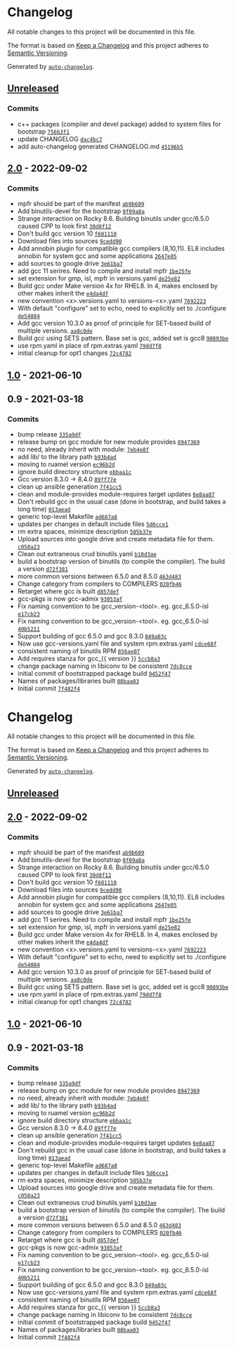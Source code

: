 # Changelog

All notable changes to this project will be documented in this file.

The format is based on [Keep a Changelog](https://keepachangelog.com/en/1.0.0/)
and this project adheres to [Semantic Versioning](https://semver.org/spec/v2.0.0.html).

Generated by [`auto-changelog`](https://github.com/CookPete/auto-changelog).

## [Unreleased](https://github.com/RCIC-UCI-Public/gcc-admix/compare/2.0...HEAD)

### Commits

- c++ packages (compiler and devel package) added to system files for bootstrap [`756b3f1`](https://github.com/RCIC-UCI-Public/gcc-admix/commit/756b3f177da15545a164e52778cddf5c92b07777)
- update CHANGELOG [`dac4bc7`](https://github.com/RCIC-UCI-Public/gcc-admix/commit/dac4bc7fff20236a030d3f031b90544bcc2351ef)
- add auto-changelog generated CHANGELOG.md [`45196b5`](https://github.com/RCIC-UCI-Public/gcc-admix/commit/45196b56541d05d6de600c26052534ebca8a4343)

## [2.0](https://github.com/RCIC-UCI-Public/gcc-admix/compare/1.0...2.0) - 2022-09-02

### Commits

- mpfr should be part of the manifest [`ab9b609`](https://github.com/RCIC-UCI-Public/gcc-admix/commit/ab9b6092d1c2bfbe74dfd2581f60dc02a4e4b349)
- Add binutils-devel for the bootstrap [`0f09a8a`](https://github.com/RCIC-UCI-Public/gcc-admix/commit/0f09a8a6c833a2d6159a076428fda93cf58c3b19)
- Strange interaction on Rocky 8.6.  Building binutils under gcc/6.5.0 caused CPP to look first [`38d8f12`](https://github.com/RCIC-UCI-Public/gcc-admix/commit/38d8f12d8d9d0bb6547fac2cc56ea9a9546e92aa)
- Don't build gcc version 10 [`f681110`](https://github.com/RCIC-UCI-Public/gcc-admix/commit/f6811106b32b1215d7d0e7cf3fd48c55b3d5faeb)
- Download files into sources [`9cedd90`](https://github.com/RCIC-UCI-Public/gcc-admix/commit/9cedd90a3003526d004ddf3cc9864dbb75545518)
- Add annobin plugin for compatible gcc compilers (8,10,11). EL8 includes annobin for system gcc and some applications [`2647e85`](https://github.com/RCIC-UCI-Public/gcc-admix/commit/2647e857d1e52276c56da5d43b19862e84843774)
- add sources to google drive [`3e61ba7`](https://github.com/RCIC-UCI-Public/gcc-admix/commit/3e61ba7e28813f88b1a1102a54f1f804762454e7)
- add gcc 11 serires. Need to compile and install mpfr [`1be25fe`](https://github.com/RCIC-UCI-Public/gcc-admix/commit/1be25fe230629c2e1230092f5bf7b5e4e1c42e36)
- set extension for gmp, isl, mpfr in versions.yaml [`de25e82`](https://github.com/RCIC-UCI-Public/gcc-admix/commit/de25e82af15c894ffbfb9c28504330c70205f78c)
- Build gcc under Make version 4x for RHEL8.  In 4, makes enclosed by other makes inherit the [`e4da4df`](https://github.com/RCIC-UCI-Public/gcc-admix/commit/e4da4df9509da64692264e670d41651e4c294508)
- new convention &lt;x&gt;.versions.yaml to versions-&lt;x&gt;.yaml [`7692223`](https://github.com/RCIC-UCI-Public/gcc-admix/commit/76922230bd0301214328d72a4a0824a54380fee2)
- With default "configure" set to echo, need to explicitly set to ./configure [`de54884`](https://github.com/RCIC-UCI-Public/gcc-admix/commit/de5488414482c3afa41b9d593b779aa5d67e70ce)
- Add gcc version 10.3.0 as proof of principle for SET-based build of multiple versions. [`aa8c0de`](https://github.com/RCIC-UCI-Public/gcc-admix/commit/aa8c0deed150c527048fa321bf9b84a145ae9cb8)
- Build gcc using SETS pattern. Base set is gcc, added set is gcc8 [`90893be`](https://github.com/RCIC-UCI-Public/gcc-admix/commit/90893be92e9c39da4c7b812c743c5b8d511dcc7a)
- use rpm.yaml in place of rpm.extras.yaml [`79dd7f8`](https://github.com/RCIC-UCI-Public/gcc-admix/commit/79dd7f81af429fea84534edfc3b0c62d42992cf7)
- initial cleanup for opt1 changes [`72c4782`](https://github.com/RCIC-UCI-Public/gcc-admix/commit/72c4782fb0e6c0832de80c181605ab3210d13c75)

## [1.0](https://github.com/RCIC-UCI-Public/gcc-admix/compare/0.9...1.0) - 2021-06-10

## 0.9 - 2021-03-18

### Commits

- bump release [`335a9df`](https://github.com/RCIC-UCI-Public/gcc-admix/commit/335a9df683555237548d1625b209d48e12b24c5d)
- release bump on gcc module for new module provides [`8947369`](https://github.com/RCIC-UCI-Public/gcc-admix/commit/89473698a217122e1867577c0ba7e00fa2621906)
- no need, already inherit with module: [`7eb4e8f`](https://github.com/RCIC-UCI-Public/gcc-admix/commit/7eb4e8f956b0bb5ecb46d1e2a16ab98b058f27d5)
- add lib/  to the library path [`b93b4ad`](https://github.com/RCIC-UCI-Public/gcc-admix/commit/b93b4adc21e0df00429c90b501b1685518e1e784)
- moving to ruamel version [`ec96b2d`](https://github.com/RCIC-UCI-Public/gcc-admix/commit/ec96b2d78744ea4d6bf2b8603c3e327416fc606d)
- ignore build directory structure [`ebbaa1c`](https://github.com/RCIC-UCI-Public/gcc-admix/commit/ebbaa1c093fedd5504a12e8dd1f3428976d4e307)
- Gcc version 8.3.0 -&gt; 8.4.0 [`89ff77e`](https://github.com/RCIC-UCI-Public/gcc-admix/commit/89ff77e46676c19a01615278582b1df91e609414)
- clean up ansible generation [`7f41cc5`](https://github.com/RCIC-UCI-Public/gcc-admix/commit/7f41cc5499a1d62e0e52d960030737545a6361e4)
- clean and module-provides module-requires target updates [`6e8aa87`](https://github.com/RCIC-UCI-Public/gcc-admix/commit/6e8aa8756ff572a920898cd69d3f3dec29362ba0)
- Don't rebuild gcc in the usual case (done in bootstrap, and build takes a long time) [`013aead`](https://github.com/RCIC-UCI-Public/gcc-admix/commit/013aead010baa21250f390ecc10a795b339509d7)
- generic top-level Makefile [`ad687a8`](https://github.com/RCIC-UCI-Public/gcc-admix/commit/ad687a8095acae3c5e62ab548649030f9ad317a9)
- updates per changes in default include files [`5d6cce1`](https://github.com/RCIC-UCI-Public/gcc-admix/commit/5d6cce144dec1636c80689b571ff81f2a309e1c4)
- rm extra spaces, minimize description [`505b37e`](https://github.com/RCIC-UCI-Public/gcc-admix/commit/505b37e014cba4699e3631997c6d17f0236149e8)
- Upload sources into google drive and create metadata file for them. [`c050a23`](https://github.com/RCIC-UCI-Public/gcc-admix/commit/c050a235c7fe20adc1bd07d432605f2770ac18eb)
- Clean out extraneous crud binutils.yaml [`b10d3ae`](https://github.com/RCIC-UCI-Public/gcc-admix/commit/b10d3ae05a285a4b19c35f22826ed6b53d36416c)
- build a bootstrap version of binutils (to compile the compiler). The build a version [`d72f381`](https://github.com/RCIC-UCI-Public/gcc-admix/commit/d72f381e6f3b787a5f7522f6abc6e6db731a89be)
- more common versions between 6.5.0 and 8.5.0 [`463d483`](https://github.com/RCIC-UCI-Public/gcc-admix/commit/463d4837c83bf11e3753fcdcec05bbf28dbcbb1b)
- Change category from compilers to COMPILERS [`020fb46`](https://github.com/RCIC-UCI-Public/gcc-admix/commit/020fb46175693b3dbacb4b7504bce9ef4acb06f9)
- Retarget where gcc is built [`d857def`](https://github.com/RCIC-UCI-Public/gcc-admix/commit/d857defd365f9171183695b639d7a5a8395efa8e)
- gcc-pkgs is now gcc-admix [`93053af`](https://github.com/RCIC-UCI-Public/gcc-admix/commit/93053af41c2b6d5829f65e75ef64f33ad7007ebe)
- Fix naming convention to be gcc_version-&lt;tool&gt;. eg. gcc_6.5.0-isl [`e17cb23`](https://github.com/RCIC-UCI-Public/gcc-admix/commit/e17cb23ddc230cff15cc921c4f082ea4ffd3bcd0)
- Fix naming convention to be gcc_version-&lt;tool&gt;. eg. gcc_6.5.0-isl [`40b5211`](https://github.com/RCIC-UCI-Public/gcc-admix/commit/40b5211b2eb48d8b1b3b724865fa2edb8d472e97)
- Support building of gcc 6.5.0 and gcc 8.3.0 [`849a03c`](https://github.com/RCIC-UCI-Public/gcc-admix/commit/849a03c1edd22e2588616044c04d408dc91d199b)
- Now use gcc-versions.yaml file and system rpm.extras.yaml [`cdce68f`](https://github.com/RCIC-UCI-Public/gcc-admix/commit/cdce68f5264ef03ea37132ea5df5bd34139a89d0)
- consistent naming of binutils RPM [`856ae07`](https://github.com/RCIC-UCI-Public/gcc-admix/commit/856ae0742020c76be185a1170229cca45b70e061)
- Add requires stanza for gcc_{{ version }} [`5ccb8a3`](https://github.com/RCIC-UCI-Public/gcc-admix/commit/5ccb8a35f434ab67b373be822c4086dfdd5627a0)
- change package naming in libiconv to be consistent [`7dc8cce`](https://github.com/RCIC-UCI-Public/gcc-admix/commit/7dc8cce9fbe0aaf310832ea10bef93f521919e90)
- initial commit of bootstrapped package build [`9452f47`](https://github.com/RCIC-UCI-Public/gcc-admix/commit/9452f470361222636a8be68ac7dc44ce4995c689)
- Names of packages/libraries built [`08baa03`](https://github.com/RCIC-UCI-Public/gcc-admix/commit/08baa03342f195478ee456b60e5f147fd119e273)
- Initial commit [`7f482f4`](https://github.com/RCIC-UCI-Public/gcc-admix/commit/7f482f4363e73cb5ebe0246f6604153fee99a13e)

<!-- auto-changelog-above -->
# Changelog

All notable changes to this project will be documented in this file.

The format is based on [Keep a Changelog](https://keepachangelog.com/en/1.0.0/)
and this project adheres to [Semantic Versioning](https://semver.org/spec/v2.0.0.html).

Generated by [`auto-changelog`](https://github.com/CookPete/auto-changelog).

## [Unreleased](https://github.com/RCIC-UCI-Public/gcc-admix/compare/2.0...HEAD)

## [2.0](https://github.com/RCIC-UCI-Public/gcc-admix/compare/1.0...2.0) - 2022-09-02

### Commits

- mpfr should be part of the manifest [`ab9b609`](https://github.com/RCIC-UCI-Public/gcc-admix/commit/ab9b6092d1c2bfbe74dfd2581f60dc02a4e4b349)
- Add binutils-devel for the bootstrap [`0f09a8a`](https://github.com/RCIC-UCI-Public/gcc-admix/commit/0f09a8a6c833a2d6159a076428fda93cf58c3b19)
- Strange interaction on Rocky 8.6.  Building binutils under gcc/6.5.0 caused CPP to look first [`38d8f12`](https://github.com/RCIC-UCI-Public/gcc-admix/commit/38d8f12d8d9d0bb6547fac2cc56ea9a9546e92aa)
- Don't build gcc version 10 [`f681110`](https://github.com/RCIC-UCI-Public/gcc-admix/commit/f6811106b32b1215d7d0e7cf3fd48c55b3d5faeb)
- Download files into sources [`9cedd90`](https://github.com/RCIC-UCI-Public/gcc-admix/commit/9cedd90a3003526d004ddf3cc9864dbb75545518)
- Add annobin plugin for compatible gcc compilers (8,10,11). EL8 includes annobin for system gcc and some applications [`2647e85`](https://github.com/RCIC-UCI-Public/gcc-admix/commit/2647e857d1e52276c56da5d43b19862e84843774)
- add sources to google drive [`3e61ba7`](https://github.com/RCIC-UCI-Public/gcc-admix/commit/3e61ba7e28813f88b1a1102a54f1f804762454e7)
- add gcc 11 serires. Need to compile and install mpfr [`1be25fe`](https://github.com/RCIC-UCI-Public/gcc-admix/commit/1be25fe230629c2e1230092f5bf7b5e4e1c42e36)
- set extension for gmp, isl, mpfr in versions.yaml [`de25e82`](https://github.com/RCIC-UCI-Public/gcc-admix/commit/de25e82af15c894ffbfb9c28504330c70205f78c)
- Build gcc under Make version 4x for RHEL8.  In 4, makes enclosed by other makes inherit the [`e4da4df`](https://github.com/RCIC-UCI-Public/gcc-admix/commit/e4da4df9509da64692264e670d41651e4c294508)
- new convention &lt;x&gt;.versions.yaml to versions-&lt;x&gt;.yaml [`7692223`](https://github.com/RCIC-UCI-Public/gcc-admix/commit/76922230bd0301214328d72a4a0824a54380fee2)
- With default "configure" set to echo, need to explicitly set to ./configure [`de54884`](https://github.com/RCIC-UCI-Public/gcc-admix/commit/de5488414482c3afa41b9d593b779aa5d67e70ce)
- Add gcc version 10.3.0 as proof of principle for SET-based build of multiple versions. [`aa8c0de`](https://github.com/RCIC-UCI-Public/gcc-admix/commit/aa8c0deed150c527048fa321bf9b84a145ae9cb8)
- Build gcc using SETS pattern. Base set is gcc, added set is gcc8 [`90893be`](https://github.com/RCIC-UCI-Public/gcc-admix/commit/90893be92e9c39da4c7b812c743c5b8d511dcc7a)
- use rpm.yaml in place of rpm.extras.yaml [`79dd7f8`](https://github.com/RCIC-UCI-Public/gcc-admix/commit/79dd7f81af429fea84534edfc3b0c62d42992cf7)
- initial cleanup for opt1 changes [`72c4782`](https://github.com/RCIC-UCI-Public/gcc-admix/commit/72c4782fb0e6c0832de80c181605ab3210d13c75)

## [1.0](https://github.com/RCIC-UCI-Public/gcc-admix/compare/0.9...1.0) - 2021-06-10

## 0.9 - 2021-03-18

### Commits

- bump release [`335a9df`](https://github.com/RCIC-UCI-Public/gcc-admix/commit/335a9df683555237548d1625b209d48e12b24c5d)
- release bump on gcc module for new module provides [`8947369`](https://github.com/RCIC-UCI-Public/gcc-admix/commit/89473698a217122e1867577c0ba7e00fa2621906)
- no need, already inherit with module: [`7eb4e8f`](https://github.com/RCIC-UCI-Public/gcc-admix/commit/7eb4e8f956b0bb5ecb46d1e2a16ab98b058f27d5)
- add lib/  to the library path [`b93b4ad`](https://github.com/RCIC-UCI-Public/gcc-admix/commit/b93b4adc21e0df00429c90b501b1685518e1e784)
- moving to ruamel version [`ec96b2d`](https://github.com/RCIC-UCI-Public/gcc-admix/commit/ec96b2d78744ea4d6bf2b8603c3e327416fc606d)
- ignore build directory structure [`ebbaa1c`](https://github.com/RCIC-UCI-Public/gcc-admix/commit/ebbaa1c093fedd5504a12e8dd1f3428976d4e307)
- Gcc version 8.3.0 -&gt; 8.4.0 [`89ff77e`](https://github.com/RCIC-UCI-Public/gcc-admix/commit/89ff77e46676c19a01615278582b1df91e609414)
- clean up ansible generation [`7f41cc5`](https://github.com/RCIC-UCI-Public/gcc-admix/commit/7f41cc5499a1d62e0e52d960030737545a6361e4)
- clean and module-provides module-requires target updates [`6e8aa87`](https://github.com/RCIC-UCI-Public/gcc-admix/commit/6e8aa8756ff572a920898cd69d3f3dec29362ba0)
- Don't rebuild gcc in the usual case (done in bootstrap, and build takes a long time) [`013aead`](https://github.com/RCIC-UCI-Public/gcc-admix/commit/013aead010baa21250f390ecc10a795b339509d7)
- generic top-level Makefile [`ad687a8`](https://github.com/RCIC-UCI-Public/gcc-admix/commit/ad687a8095acae3c5e62ab548649030f9ad317a9)
- updates per changes in default include files [`5d6cce1`](https://github.com/RCIC-UCI-Public/gcc-admix/commit/5d6cce144dec1636c80689b571ff81f2a309e1c4)
- rm extra spaces, minimize description [`505b37e`](https://github.com/RCIC-UCI-Public/gcc-admix/commit/505b37e014cba4699e3631997c6d17f0236149e8)
- Upload sources into google drive and create metadata file for them. [`c050a23`](https://github.com/RCIC-UCI-Public/gcc-admix/commit/c050a235c7fe20adc1bd07d432605f2770ac18eb)
- Clean out extraneous crud binutils.yaml [`b10d3ae`](https://github.com/RCIC-UCI-Public/gcc-admix/commit/b10d3ae05a285a4b19c35f22826ed6b53d36416c)
- build a bootstrap version of binutils (to compile the compiler). The build a version [`d72f381`](https://github.com/RCIC-UCI-Public/gcc-admix/commit/d72f381e6f3b787a5f7522f6abc6e6db731a89be)
- more common versions between 6.5.0 and 8.5.0 [`463d483`](https://github.com/RCIC-UCI-Public/gcc-admix/commit/463d4837c83bf11e3753fcdcec05bbf28dbcbb1b)
- Change category from compilers to COMPILERS [`020fb46`](https://github.com/RCIC-UCI-Public/gcc-admix/commit/020fb46175693b3dbacb4b7504bce9ef4acb06f9)
- Retarget where gcc is built [`d857def`](https://github.com/RCIC-UCI-Public/gcc-admix/commit/d857defd365f9171183695b639d7a5a8395efa8e)
- gcc-pkgs is now gcc-admix [`93053af`](https://github.com/RCIC-UCI-Public/gcc-admix/commit/93053af41c2b6d5829f65e75ef64f33ad7007ebe)
- Fix naming convention to be gcc_version-&lt;tool&gt;. eg. gcc_6.5.0-isl [`e17cb23`](https://github.com/RCIC-UCI-Public/gcc-admix/commit/e17cb23ddc230cff15cc921c4f082ea4ffd3bcd0)
- Fix naming convention to be gcc_version-&lt;tool&gt;. eg. gcc_6.5.0-isl [`40b5211`](https://github.com/RCIC-UCI-Public/gcc-admix/commit/40b5211b2eb48d8b1b3b724865fa2edb8d472e97)
- Support building of gcc 6.5.0 and gcc 8.3.0 [`849a03c`](https://github.com/RCIC-UCI-Public/gcc-admix/commit/849a03c1edd22e2588616044c04d408dc91d199b)
- Now use gcc-versions.yaml file and system rpm.extras.yaml [`cdce68f`](https://github.com/RCIC-UCI-Public/gcc-admix/commit/cdce68f5264ef03ea37132ea5df5bd34139a89d0)
- consistent naming of binutils RPM [`856ae07`](https://github.com/RCIC-UCI-Public/gcc-admix/commit/856ae0742020c76be185a1170229cca45b70e061)
- Add requires stanza for gcc_{{ version }} [`5ccb8a3`](https://github.com/RCIC-UCI-Public/gcc-admix/commit/5ccb8a35f434ab67b373be822c4086dfdd5627a0)
- change package naming in libiconv to be consistent [`7dc8cce`](https://github.com/RCIC-UCI-Public/gcc-admix/commit/7dc8cce9fbe0aaf310832ea10bef93f521919e90)
- initial commit of bootstrapped package build [`9452f47`](https://github.com/RCIC-UCI-Public/gcc-admix/commit/9452f470361222636a8be68ac7dc44ce4995c689)
- Names of packages/libraries built [`08baa03`](https://github.com/RCIC-UCI-Public/gcc-admix/commit/08baa03342f195478ee456b60e5f147fd119e273)
- Initial commit [`7f482f4`](https://github.com/RCIC-UCI-Public/gcc-admix/commit/7f482f4363e73cb5ebe0246f6604153fee99a13e)
